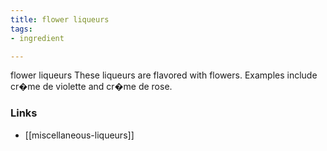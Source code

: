 ```yaml
---
title: flower liqueurs
tags:
- ingredient

---
```

flower liqueurs These liqueurs are flavored with flowers. Examples include cr�me de violette and cr�me de rose.

### Links

* [[miscellaneous-liqueurs]]
